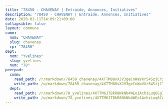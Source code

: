 ```yaml
---
title: "78450 - CHAVENAY | Entraide, Annonces, Initiatives"
description: "78450 - CHAVENAY | Entraide, Annonces, Initiatives"
date: 2020-01-11T14:09:21+09:00
collapsible: false
layout: commune
comm:
  nom: "CHAVENAY"
  slug: chavenay
  cp: "78450"
dept:
  nom: "Yvelines"
  slug: yvelines
  num: "78"
peerpad:
  comm:
    read_path: /r/markdown/78450_chavenay/4XTTM88vXJV3geCnWaVXr54SzjCYzpLbZYbe4DjiiWYHA1G63
    write_path: /w/markdown/78450_chavenay/4XTTM88vXJV3geCnWaVXr54SzjCYzpLbZYbe4DjiiWYHA1G63-K3TgV88M2Ejtv3qH3bAZ6AqnigeoWteEn9mc3JPVsTFqo8fzaTHrevouKQ5dmJG28sgpw7f2KUapd2eEdA4tUkBY4GL3pNtmGdyg4J2TsH3oUhFLV4JAsC9pfeb3hKYe2pBSdRcK
  dept:
    read_path: /r/markdown/78_yvelines/4XTTM6JTBkR8NkNb4WEo1AchzLuq6Cg73ydg7w9pErcQZA13p
    write_path: /w/markdown/78_yvelines/4XTTM6JTBkR8NkNb4WEo1AchzLuq6Cg73ydg7w9pErcQZA13p-K3TgUBFRQCPZwoWqJkunXeSjdgbtU3xzUSsui8DBc3rCTw6mbo4gNvfQRdE99JD3AnVW7fzseq687LKfGWCfAPajih5ByiZ3SpFz1r449oWaDnM5BHKZTbYtf6pEhRvzWbcazhrS
---
```


